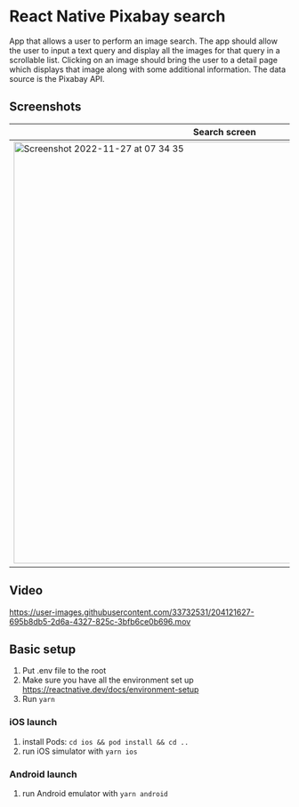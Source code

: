 # React Native Pixabay search

App that allows a user to perform an image search.
The app should allow the user to input a text query and display all the images for that query in a scrollable list.
Clicking on an image should bring the user to a detail page which displays that image along with some additional
information. The data source is the Pixabay API.

## Screenshots
| Search screen                                                                                                                                                         | Details screen                                                                                                                                                        |
|-----------------------------------------------------------------------------------------------------------------------------------------------------------------------|-----------------------------------------------------------------------------------------------------------------------------------------------------------------------|
| <img width="758" alt="Screenshot 2022-11-27 at 07 34 35" src="https://user-images.githubusercontent.com/33732531/204119450-4d66a878-2dd4-408e-b049-70cc706923f7.png"> | <img width="761" alt="Screenshot 2022-11-27 at 07 34 55" src="https://user-images.githubusercontent.com/33732531/204119453-90faf796-1dfc-4c26-be78-3b19c3da6cdf.png"> |

## Video
https://user-images.githubusercontent.com/33732531/204121627-695b8db5-2d6a-4327-825c-3bfb6ce0b696.mov



## Basic setup
1. Put .env file to the root
2. Make sure you have all the environment set up https://reactnative.dev/docs/environment-setup
3. Run `yarn`

### iOS launch
1. install Pods: `cd ios && pod install && cd ..`
2. run iOS simulator with `yarn ios`

### Android launch
1. run Android emulator with `yarn android`
